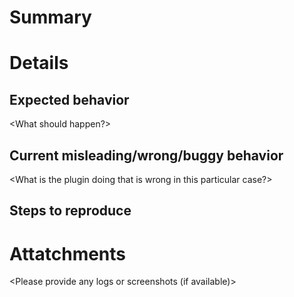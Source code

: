 # Summary
<Describe the problem>

# Details
## Expected behavior
<What should happen?>

## Current misleading/wrong/buggy behavior
<What is the plugin doing that is wrong in this particular case?>

## Steps to reproduce
<What steps are required to archive the explained behavior>


# Attatchments
<Please provide any logs or screenshots (if available)>
